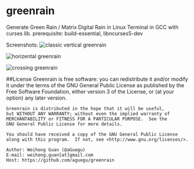 greenrain
=========

Generate Green Rain / Matrix Digital Rain in Linux Terminal in GCC with curses lib.
prerequisite: build-essential, libncurses5-dev


Screenshots:
![classic vertical greenrain](http://i1164.photobucket.com/albums/q566/aguegu/AguMill/Screenshotfrom2013-02-21234846_zps8ed74ca2.png)

![horizental greenrain](http://i1164.photobucket.com/albums/q566/aguegu/AguMill/Screenshotfrom2013-02-22002847_zpsa16276bd.png)

![crossing greenrain](http://i1164.photobucket.com/albums/q566/aguegu/AguMill/Screenshotfrom2013-02-22001430_zpse1ac77d6.png)

##License
	Greenrain is free software: you can redistribute it and/or modify
	it under the terms of the GNU General Public License as published by
	the Free Software Foundation, either version 3 of the License, or
	(at your option) any later version.

	Greenrain is distributed in the hope that it will be useful,
	but WITHOUT ANY WARRANTY; without even the implied warranty of
	MERCHANTABILITY or FITNESS FOR A PARTICULAR PURPOSE.  See the
	GNU General Public License for more details.

	You should have received a copy of the GNU General Public License
	along with this program.  If not, see <http://www.gnu.org/licenses/>.

	Author: Weihong Guan (@aGuegu)
	E-mail: weihong.guan[at]gmail.com
	Host: https://github.com/aguegu/greenrain
